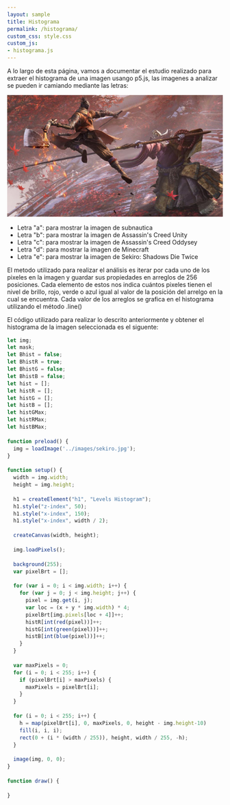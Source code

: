 ```yaml
---
layout: sample
title: Histograma
permalink: /histograma/
custom_css: style.css
custom_js:
- histograma.js
---
```

A lo largo de esta página, vamos a documentar el estudio realizado para extraer el histograma de una imagen usango p5.js, las imagenes a analizar se pueden ir camiando mediante las letras:

<img src="../images/sekiro.jpg" alt="hisgrama" class="center-image">

- Letra "a": para mostrar la imagen de subnautica
- Letra "b": para mostrar la imagen de Assassin's Creed Unity
- Letra "c": para mostrar la imagen de Assassin's Creed Oddysey
- Letra "d": para mostrar la imagen de Minecraft
- Letra "e": para mostrar la imagen de Sekiro: Shadows Die Twice

El metodo utilizado para realizar el análisis es iterar por cada uno de los pixeles en la imagen y guardar sus propiedades en arreglos de 256 posiciones. Cada elemento de estos nos indica cuántos pixeles tienen el nivel de brillo, 
rojo, verde o azul igual al valor de la posición del arrelgo en la cual se encuentra. Cada valor de los arreglos se grafica en el histograma utilizando el método .line()

El código utilizado para realizar lo descrito anteriormente y obtener el histograma de la imagen seleccionada es el siguente:

```js
let img;
let mask;
let Bhist = false;
let BhistR = true;
let BhistG = false;
let BhistB = false;
let hist = [];
let histR = [];
let histG = [];
let histB = [];
let histGMax;
let histRMax;
let histBMax;

function preload() {
  img = loadImage('../images/sekiro.jpg');
}

function setup() {
  width = img.width;
  height = img.height;

  h1 = createElement("h1", "Levels Histogram");
  h1.style("z-index", 50);
  h1.style("x-index", 150);
  h1.style("x-index", width / 2);

  createCanvas(width, height);

  img.loadPixels();

  background(255);
  var pixelBrt = [];
  
  for (var i = 0; i < img.width; i++) {
    for (var j = 0; j < img.height; j++) {
      pixel = img.get(i, j);
      var loc = (x + y * img.width) * 4;
      pixelBrt[img.pixels[loc + 4]]++;
      histR[int(red(pixel))]++;
      histG[int(green(pixel))]++;
      histB[int(blue(pixel))]++;
    }
  }
  
  var maxPixels = 0;
  for (i = 0; i < 255; i++) {
    if (pixelBrt[i] > maxPixels) {
      maxPixels = pixelBrt[i];
    }
  }

  for (i = 0; i < 255; i++) {
    h = map(pixelBrt[i], 0, maxPixels, 0, height - img.height-10)
    fill(i, i, i);
    rect(0 + (i * (width / 255)), height, width / 255, -h);
  }

  image(img, 0, 0);
}

function draw() {

}
```
<div class="histograma" id='histograma'></div>
